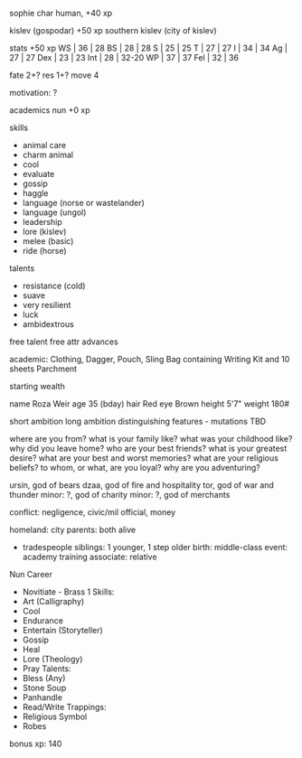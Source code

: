 sophie char
human, +40 xp

kislev (gospodar) +50 xp
southern kislev (city of kislev)

stats +50 xp
WS  | 36 | 28
BS  | 28 | 28
S   | 25 | 25
T   | 27 | 27
I   | 34 | 34
Ag  | 27 | 27
Dex | 23 | 23
Int | 28 | 32-20
WP  | 37 | 37
Fel | 32 | 36

fate 2+?
res 1+?
move 4

motivation: ?

academics
nun +0 xp

skills
- animal care
- charm animal
- cool
- evaluate
- gossip
- haggle
- language (norse or wastelander)
- language (ungol)
- leadership
- lore (kislev)
- melee (basic)
- ride (horse)

talents
- resistance (cold)
- suave
- very resilient
- luck
- ambidextrous

free talent
free attr advances

academic: Clothing, Dagger, Pouch, Sling Bag containing Writing Kit and 10 sheets Parchment

starting wealth


name Roza Weir
age 35 (bday)
hair Red
eye Brown
height 5'7"
weight 180#
<!-- psychology? -->
short ambition
long ambition
distinguishing features - mutations TBD

where are you from?
what is your family like?
what was your childhood like?
why did you leave home?
who are your best friends?
what is your greatest desire?
what are your best and worst memories?
what are your religious beliefs?
to whom, or what, are you loyal?
why are you adventuring?

ursin, god of bears
dzaa, god of fire and hospitality
tor, god of war and thunder
minor: ?, god of charity
minor: ?, god of merchants

conflict: negligence, civic/mil official, money

homeland: city
parents: both alive
- tradespeople
siblings: 1 younger, 1 step older
birth: middle-class
event: academy training
associate: relative

Nun Career
- Novitiate - Brass 1
Skills:
- Art (Calligraphy)
- Cool
- Endurance
- Entertain (Storyteller)
- Gossip
- Heal
- Lore (Theology)
- Pray
Talents:
- Bless (Any)
- Stone Soup
- Panhandle
- Read/Write
Trappings:
- Religious Symbol
- Robes

bonus xp: 140